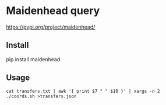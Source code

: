 # Maidenhead query

https://pypi.org/project/maidenhead/

## Install

pip install maidenhead

## Usage

    cat transfers.txt | awk '{ print $7 " " $10 }' | xargs -n 2 ./coords.sh >transfers.json
